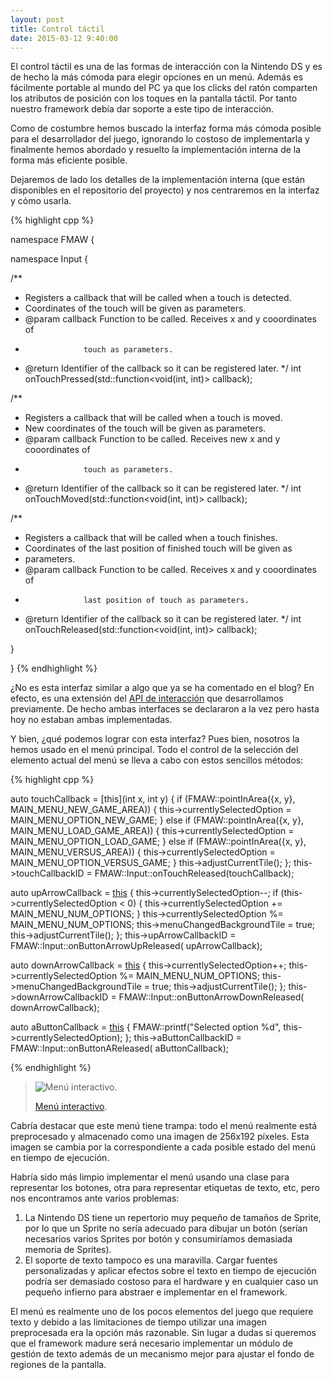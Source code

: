 ```yaml
---
layout: post
title: Control táctil
date: 2015-03-12 9:40:00
---
```


El control táctil es una de las formas de interacción con la Nintendo DS y es de hecho la más cómoda para elegir opciones en un menú. Además es fácilmente portable al mundo del PC ya que los clicks del ratón comparten los atributos de posición con los toques en la pantalla táctil. Por tanto nuestro framework debía dar soporte a este tipo de interacción.

Como de costumbre hemos buscado la interfaz forma más cómoda posible para el desarrollador del juego, ignorando lo costoso de implementarla y finalmente hemos abordado y resuelto la implementación interna de la forma más eficiente posible.

Dejaremos de lado los detalles de la implementación interna (que están disponibles en el repositorio del proyecto) y nos centraremos en la interfaz y cómo usarla.

{% highlight cpp %}

namespace FMAW {

namespace Input {

/**
 * Registers a callback that will be called when a touch is detected.
 * Coordinates of the touch will be given as parameters.
 * @param callback  Function to be called. Receives x and y cooordinates of
 *                  touch as parameters.
 * @return Identifier of the callback so it can be registered later.
 */
int onTouchPressed(std::function<void(int, int)> callback);

/**
 * Registers a callback that will be called when a touch is moved.
 * New coordinates of the touch will be given as parameters.
 * @param callback  Function to be called. Receives new x and y cooordinates of
 *                  touch as parameters.
 * @return Identifier of the callback so it can be registered later.
 */
int onTouchMoved(std::function<void(int, int)> callback);

/**
 * Registers a callback that will be called when a touch finishes.
 * Coordinates of the last position of finished touch will be given as
 * parameters.
 * @param callback  Function to be called. Receives x and y cooordinates of
 *                  last position of touch as parameters.
 * @return Identifier of the callback so it can be registered later.
 */
int onTouchReleased(std::function<void(int, int)> callback);

}

}
{% endhighlight %}

¿No es esta interfaz similar a algo que ya se ha comentado en el blog? En efecto, es una extensión del [API de interacción](http://sumolari.github.io/TacticsDS/2015/02/28/Interaccion/) que desarrollamos previamente. De hecho ambas interfaces se declararon a la vez pero hasta hoy no estaban ambas implementadas.

Y bien, ¿qué podemos lograr con esta interfaz? Pues bien, nosotros la hemos usado en el menú principal. Todo el control de la selección del elemento actual del menú se lleva a cabo con estos sencillos métodos:

{% highlight cpp %}

auto touchCallback = [this](int x, int y) {
    if (FMAW::pointInArea({x, y}, MAIN_MENU_NEW_GAME_AREA)) {
        this->currentlySelectedOption = MAIN_MENU_OPTION_NEW_GAME;
    } else if (FMAW::pointInArea({x, y}, MAIN_MENU_LOAD_GAME_AREA)) {
        this->currentlySelectedOption = MAIN_MENU_OPTION_LOAD_GAME;
    } else if (FMAW::pointInArea({x, y}, MAIN_MENU_VERSUS_AREA)) {
        this->currentlySelectedOption = MAIN_MENU_OPTION_VERSUS_GAME;
    }
    this->adjustCurrentTile();
};
this->touchCallbackID = FMAW::Input::onTouchReleased(touchCallback);

auto upArrowCallback = [this]() {
    this->currentlySelectedOption--;
    if (this->currentlySelectedOption < 0) {
        this->currentlySelectedOption += MAIN_MENU_NUM_OPTIONS;
    }
    this->currentlySelectedOption %= MAIN_MENU_NUM_OPTIONS;
    this->menuChangedBackgroundTile = true;
    this->adjustCurrentTile();
};
this->upArrowCallbackID = FMAW::Input::onButtonArrowUpReleased(
                              upArrowCallback);


auto downArrowCallback = [this]() {
    this->currentlySelectedOption++;
    this->currentlySelectedOption %= MAIN_MENU_NUM_OPTIONS;
    this->menuChangedBackgroundTile = true;
    this->adjustCurrentTile();
};
this->downArrowCallbackID = FMAW::Input::onButtonArrowDownReleased(
                                downArrowCallback);


auto aButtonCallback = [this]() {
    FMAW::printf("Selected option %d",
                 this->currentlySelectedOption);
};
this->aButtonCallbackID = FMAW::Input::onButtonAReleased(
                              aButtonCallback);

{% endhighlight %}

> ![Menú interactivo.](http://i.imgur.com/2naHLBT.gifv)
>
> [Menú interactivo](http://i.imgur.com/2naHLBT.gifv).

Cabría destacar que este menú tiene trampa: todo el menú realmente está preprocesado y almacenado como una imagen de 256x192 píxeles. Esta imagen se cambia por la correspondiente a cada posible estado del menú en tiempo de ejecución. 

Habría sido más limpio implementar el menú usando una clase para representar los botones, otra para representar etiquetas de texto, etc, pero nos encontramos ante varios problemas:

1. La Nintendo DS tiene un repertorio muy pequeño de tamaños de Sprite, por lo que un Sprite no sería adecuado para dibujar un botón (serían necesarios varios Sprites por botón y consumiríamos demasiada memoria de Sprites).
1. El soporte de texto tampoco es una maravilla. Cargar fuentes personalizadas y aplicar efectos sobre el texto en tiempo de ejecución podría ser demasiado costoso para el hardware y en cualquier caso un pequeño infierno para abstraer e implementar en el framework.

El menú es realmente uno de los pocos elementos del juego que requiere texto y debido a las limitaciones de tiempo utilizar una imagen preprocesada era la opción más razonable. Sin lugar a dudas si queremos que el framework madure será necesario implementar un módulo de gestión de texto además de un mecanismo mejor para ajustar el fondo de regiones de la pantalla.
